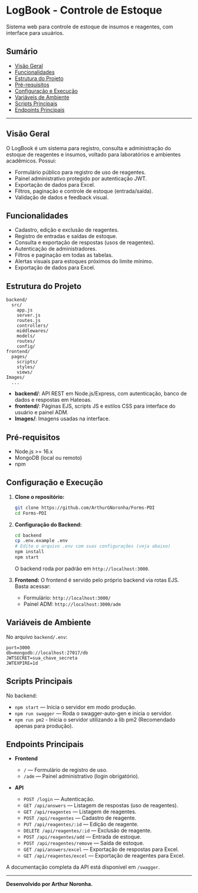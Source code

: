 # LogBook - Controle de Estoque

Sistema web para controle de estoque de insumos e reagentes, com interface para usuários.

## Sumário

- [Visão Geral](#visão-geral)
- [Funcionalidades](#funcionalidades)
- [Estrutura do Projeto](#estrutura-do-projeto)
- [Pré-requisitos](#pré-requisitos)
- [Configuração e Execução](#configuração-e-execução)
- [Variáveis de Ambiente](#variáveis-de-ambiente)
- [Scripts Principais](#scripts-principais)
- [Endpoints Principais](#endpoints-principais)

---

## Visão Geral

O LogBook é um sistema para registro, consulta e administração do estoque de reagentes e insumos, voltado para laboratórios e ambientes acadêmicos. Possui:

- Formulário público para registro de uso de reagentes.
- Painel administrativo protegido por autenticação JWT.
- Exportação de dados para Excel.
- Filtros, paginação e controle de estoque (entrada/saída).
- Validação de dados e feedback visual.

## Funcionalidades

- Cadastro, edição e exclusão de reagentes.
- Registro de entradas e saídas de estoque.
- Consulta e exportação de respostas (usos de reagentes).
- Autenticação de administradores.
- Filtros e paginação em todas as tabelas.
- Alertas visuais para estoques próximos do limite mínimo.
- Exportação de dados para Excel.

## Estrutura do Projeto

```
backend/
  src/
    app.js
    server.js
    routes.js
    controllers/
    middlewares/
    models/
    routes/
    config/
frontend/
  pages/
    scripts/
    styles/
    views/
Images/
  ...
```

- **backend/**: API REST em Node.js/Express, com autenticação, banco de dados e respostas em Hateoas.
- **frontend/**: Páginas EJS, scripts JS e estilos CSS para interface do usuário e painel ADM.
- **Images/**: Imagens usadas na interface.

## Pré-requisitos

- Node.js >= 16.x
- MongoDB (local ou remoto)
- npm

## Configuração e Execução

1. **Clone o repositório:**
   ```sh
   git clone https://github.com/ArthurGNoronha/Forms-PDI
   cd Forms-PDI
   ```

2. **Configuração do Backend:**
   ```sh
   cd backend
   cp .env.example .env
   # Edite o arquivo .env com suas configurações (veja abaixo)
   npm install
   npm start
   ```
   O backend roda por padrão em `http://localhost:3000`.

3. **Frontend:**
   O frontend é servido pelo próprio backend via rotas EJS. Basta acessar:
   - Formulário: `http://localhost:3000/`
   - Painel ADM: `http://localhost:3000/adm`

## Variáveis de Ambiente

No arquivo `backend/.env`:

```
port=3000
db=mongodb://localhost:27017/db
JWTSECRET=sua_chave_secreta
JWTEXPIRE=1d
```

## Scripts Principais

No backend:

- `npm start` — Inicia o servidor em modo produção.
- `npm run swagger` — Roda o swagger-auto-gen e inicia o servidor.
- `npm run pm2` - Inicia o servidor utilizando a lib pm2 (Recomendado apenas para produção).

## Endpoints Principais

- **Frontend**
  - `/` — Formulário de registro de uso.
  - `/adm` — Painel administrativo (login obrigatório).

- **API**
  - `POST /login` — Autenticação.
  - `GET /api/answers` — Listagem de respostas (uso de reagentes).
  - `GET /api/reagentes` — Listagem de reagentes.
  - `POST /api/reagentes` — Cadastro de reagente.
  - `PUT /api/reagentes/:id` — Edição de reagente.
  - `DELETE /api/reagentes/:id` — Exclusão de reagente.
  - `POST /api/reagentes/add` — Entrada de estoque.
  - `POST /api/reagentes/remove` — Saída de estoque.
  - `GET /api/answers/excel` — Exportação de respostas para Excel.
  - `GET /api/reagentes/excel` — Exportação de reagentes para Excel.

A documentação completa da API está disponível em `/swagger`.

---

**Desenvolvido por Arthur Noronha.**